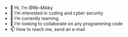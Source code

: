 - 👋 Hi, I’m @Rb-Mikky
- 👀 I’m interested in coding and cyber security
- 🌱 I’m currently learning 
- 💞️ I’m looking to collaborate on any programming code
- 📫 How to reach me, send an e-mail 

<!---
Rb-Mikky/Rb-Mikky is a ✨ special ✨ repository because its `README.md` (this file) appears on your GitHub profile.
You can click the Preview link to take a look at your changes.
--->

